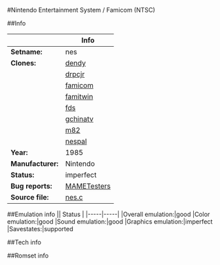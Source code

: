 #Nintendo Entertainment System / Famicom (NTSC)

##Info

||Info|
|-----|-----|
|**Setname:**|nes
|**Clones:**|[dendy](dendy.md)
||[drpcjr](drpcjr.md)
||[famicom](famicom.md)
||[famitwin](famitwin.md)
||[fds](fds.md)
||[gchinatv](gchinatv.md)
||[m82](m82.md)
||[nespal](nespal.md)
|**Year:**|1985
|**Manufacturer:**|Nintendo
|**Status:**|imperfect
|**Bug reports:**|[MAMETesters](http://mametesters.org/view_all_set.php?type=1&temporary=y&search=nes.c)
|**Source file:**|[nes.c](https://github.com/mamedev/mame/blob/master/src/mess/drivers/nes.c)

##Emulation info
|| Status |
|-----|-----|
|Overall emulation:|good
|Color emulation:|good
|Sound emulation:|good
|Graphics emulation:|imperfect
|Savestates:|supported

##Tech info

##Romset info

<!--- START OF EDITED COMMENT DO NOT TOUCH TEXT ABOVE-->
